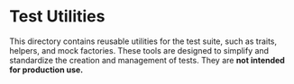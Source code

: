 # Test Utilities

This directory contains reusable utilities for the test suite, such as traits,
helpers, and mock factories. These tools are designed to simplify and standardize
the creation and management of tests. They are **not intended for production use.**

